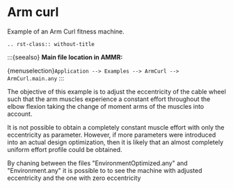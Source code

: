 # Arm curl

Example of an Arm Curl fitness machine.

```{eval-rst}
.. rst-class:: without-title
```

:::{seealso}
**Main file location in AMMR:**

{menuselection}`Application --> Examples --> ArmCurl --> ArmCurl.main.any`
:::

The objective of this example is to adjust the eccentricity of the cable wheel
such that the arm muscles experience a constant effort throughout the elbow
flexion taking the change of moment arms of the muscles into account.

It is not possible to obtain a completely constant muscle effort with only the
eccentricity as parameter. However, if more parameters were introduced into an
actual design optimization, then it is likely that an almost completely uniform
effort profile could be obtained.

By chaning between the files "EnvironmentOptimized.any" and "Environment.any" it
is possible to to see the machine with adjusted eccentricity and the one with
zero eccentricity
